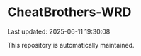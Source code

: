 # CheatBrothers-WRD

Last updated: 2025-06-11 19:30:08

This repository is automatically maintained.
